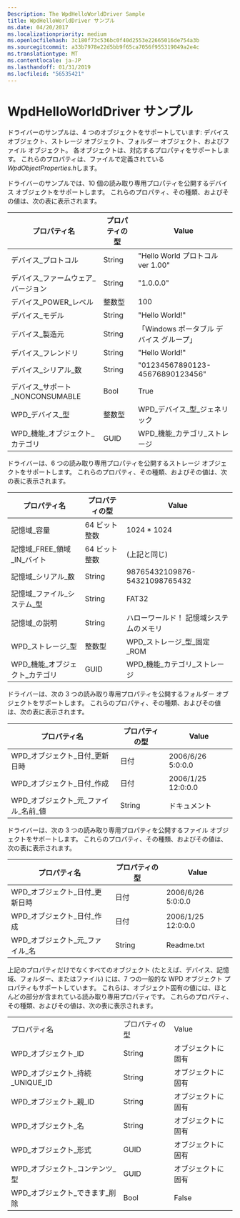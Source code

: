 ```yaml
---
Description: The WpdHelloWorldDriver Sample
title: WpdHelloWorldDriver サンプル
ms.date: 04/20/2017
ms.localizationpriority: medium
ms.openlocfilehash: 3c180f73c536bc0f40d2553e22665016de754a3b
ms.sourcegitcommit: a33b7978e22d5bb9f65ca7056f955319049a2e4c
ms.translationtype: MT
ms.contentlocale: ja-JP
ms.lasthandoff: 01/31/2019
ms.locfileid: "56535421"
---
```

# <a name="the-wpdhelloworlddriver-sample"></a>WpdHelloWorldDriver サンプル


ドライバーのサンプルは、4 つのオブジェクトをサポートしています: デバイス オブジェクト、ストレージ オブジェクト、フォルダー オブジェクト、およびファイル オブジェクト。 各オブジェクトは、対応するプロパティをサポートします。 これらのプロパティは、ファイルで定義されている*WpdObjectProperties.h*します。

ドライバーのサンプルでは、10 個の読み取り専用プロパティを公開するデバイス オブジェクトをサポートします。 これらのプロパティ、その種類、およびその値は、次の表に表示されます。

| プロパティ名                     | プロパティの型 | Value                              |
|-----------------------------------|---------------|------------------------------------|
| デバイス\_プロトコル                  | String        | "Hello World プロトコル ver 1.00"    |
| デバイス\_ファームウェア\_バージョン         | String        | "1.0.0.0"                          |
| デバイス\_POWER\_レベル              | 整数型       | 100                                |
| デバイス\_モデル                     | String        | "Hello World!"                     |
| デバイス\_製造元              | String        | 「Windows ポータブル デバイス グループ」   |
| デバイス\_フレンドリ                  | String        | "Hello World!"                     |
| デバイス\_シリアル\_数            | String        | "01234567890123-45676890123456"    |
| デバイス\_サポート\_NONCONSUMABLE   | Bool          | True                               |
| WPD\_デバイス\_型                 | 整数型       | WPD\_デバイス\_型\_ジェネリック         |
| WPD\_機能\_オブジェクト\_カテゴリ | GUID          | WPD\_機能\_カテゴリ\_ストレージ |

 

ドライバーは、6 つの読み取り専用プロパティを公開するストレージ オブジェクトをサポートします。 これらのプロパティ、その種類、およびその値は、次の表に表示されます。

| プロパティ名                     | プロパティの型  | Value                              |
|-----------------------------------|----------------|------------------------------------|
| 記憶域\_容量                 | 64 ビット整数 | 1024 \* 1024                       |
| 記憶域\_FREE\_領域\_IN\_バイト   | 64 ビット整数 | (上記と同じ)                    |
| 記憶域\_シリアル\_数           | String         | 98765432109876-54321098765432      |
| 記憶域\_ファイル\_システム\_型       | String         | FAT32                              |
| 記憶域\_の説明              | String         | ハローワールド！ 記憶域システムのメモリ |
| WPD\_ストレージ\_型                | 整数型        | WPD\_ストレージ\_型\_固定\_ROM     |
| WPD\_機能\_オブジェクト\_カテゴリ | GUID           | WPD\_機能\_カテゴリ\_ストレージ |

 

ドライバーは、次の 3 つの読み取り専用プロパティを公開するフォルダー オブジェクトをサポートします。 これらのプロパティ、その種類、およびその値は、次の表に表示されます。

| プロパティ名                            | プロパティの型 | Value              |
|------------------------------------------|---------------|--------------------|
| WPD\_オブジェクト\_日付\_更新日時              | 日付          | 2006/6/26 5:0:0.0  |
| WPD\_オブジェクト\_日付\_作成               | 日付          | 2006/1/25 12:0:0.0 |
| WPD\_オブジェクト\_元\_ファイル\_名前\_値 | String        | ドキュメント          |

 

ドライバーは、次の 3 つの読み取り専用プロパティを公開するファイル オブジェクトをサポートします。 これらのプロパティ、その種類、およびその値は、次の表に表示されます。

| プロパティ名                     | プロパティの型 | Value              |
|-----------------------------------|---------------|--------------------|
| WPD\_オブジェクト\_日付\_更新日時       | 日付          | 2006/6/26 5:0:0.0  |
| WPD\_オブジェクト\_日付\_作成        | 日付          | 2006/1/25 12:0:0.0 |
| WPD\_オブジェクト\_元\_ファイル\_名 | String        | Readme.txt         |

 

上記のプロパティだけでなくすべてのオブジェクト (たとえば、デバイス、記憶域、フォルダー、またはファイル) には、7 つの一般的な WPD オブジェクト プロパティもサポートしています。 これらは、オブジェクト固有の値には、ほとんどの部分が含まれている読み取り専用プロパティです。 これらのプロパティ、その種類、およびその値は、次の表に表示されます。

|                                     |               |                 |
|-------------------------------------|---------------|-----------------|
| プロパティ名                       | プロパティの型 | Value           |
| WPD\_オブジェクト\_ID                     | String        | オブジェクトに固有 |
| WPD\_オブジェクト\_持続\_UNIQUE\_ID | String        | オブジェクトに固有 |
| WPD\_オブジェクト\_親\_ID             | String        | オブジェクトに固有 |
| WPD\_オブジェクト\_名                   | String        | オブジェクトに固有 |
| WPD\_オブジェクト\_形式                 | GUID          | オブジェクトに固有 |
| WPD\_オブジェクト\_コンテンツ\_型          | GUID          | オブジェクトに固有 |
| WPD\_オブジェクト\_できます\_削除            | Bool          | False           |

 

 

 




